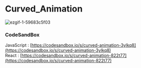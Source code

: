 # Curved_Animation

![ezgif-1-59683c5f03](https://github.com/CSID-DGU/2023-1-SCS4031--101-/assets/115155803/3a732d49-d607-4778-89c2-acff4693a49d)

### CodeSandBox

JavaScript : [https://codesandbox.io/s/curved-animation-3ylkq8](https://codesandbox.io/s/curved-animation-3ylkq8) \
React : [https://codesandbox.io/s/curved-animation-822t77](https://codesandbox.io/s/curved-animation-822t77)
